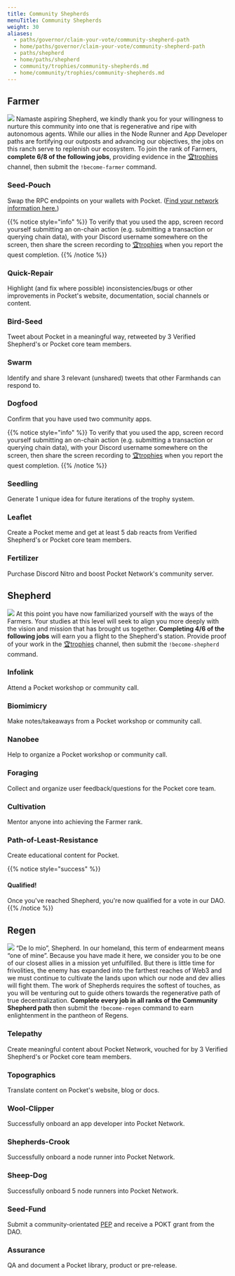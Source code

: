 ```yaml
---
title: Community Shepherds
menuTitle: Community Shepherds
weight: 30
aliases:
  - paths/governor/claim-your-vote/community-shepherd-path
  - home/paths/governor/claim-your-vote/community-shepherd-path
  - paths/shepherd
  - home/paths/shepherd
  - community/trophies/community-shepherds.md
  - home/community/trophies/community-shepherds.md
---
```



## Farmer

![](/images/community-banner1.png)
Namaste aspiring Shepherd, we kindly thank you for your willingness to nurture this community into one that is regenerative and ripe with autonomous agents. While our allies in the Node Runner and App Developer paths are fortifying our outposts and advancing our objectives, the jobs on this ranch serve to replenish our ecosystem. To join the rank of Farmers, **complete 6/8 of the following jobs**, providing evidence in the [🏆trophies](https://discord.com/channels/553741558869131266/763504639299289138) channel, then submit the `!become-farmer` command.

### Seed-Pouch

Swap the RPC endpoints on your wallets with Pocket. ([Find your network information here.](/use/public-rpc/))

{{% notice style="info" %}}
To verify that you used the app, screen record yourself submitting an on-chain action (e.g. submitting a transaction or querying chain data), with your Discord username somewhere on the screen, then share the screen recording to [🏆trophies](https://discord.com/channels/553741558869131266/763504639299289138) when you report the quest completion.
{{% /notice %}}

### Quick-Repair

Highlight (and fix where possible) inconsistencies/bugs or other improvements in Pocket's website, documentation, social channels or content.

### Bird-Seed

Tweet about Pocket in a meaningful way, retweeted by 3 Verified Shepherd's or Pocket core team members.

### Swarm

Identify and share 3 relevant (unshared) tweets that other Farmhands can respond to.

### Dogfood

Confirm that you have used two community apps.

{{% notice style="info" %}}
To verify that you used the app, screen record yourself submitting an on-chain action (e.g. submitting a transaction or querying chain data), with your Discord username somewhere on the screen, then share the screen recording to [🏆trophies](https://discord.com/channels/553741558869131266/763504639299289138) when you report the quest completion.
{{% /notice %}}

### Seedling

Generate 1 unique idea for future iterations of the trophy system.

### Leaflet

Create a Pocket meme and get at least 5 dab reacts from Verified Shepherd's or Pocket core team members.

### Fertilizer

Purchase Discord Nitro and boost Pocket Network's community server.

## Shepherd

![](/images/community-banner2.png)
At this point you have now familiarized yourself with the ways of the Farmers. Your studies at this level will seek to align you more deeply with the vision and mission that has brought us together. **Completing 4/6 of the following jobs** will earn you a flight to the Shepherd's station. Provide proof of your work in the [🏆trophies](https://discord.com/channels/553741558869131266/763504639299289138) channel, then submit the `!become-shepherd` command.

### Infolink

Attend a Pocket workshop or community call.

### Biomimicry

Make notes/takeaways from a Pocket workshop or community call.

### Nanobee

Help to organize a Pocket workshop or community call.

### Foraging

Collect and organize user feedback/questions for the Pocket core team.

### Cultivation

Mentor anyone into achieving the Farmer rank.

### Path-of-Least-Resistance

Create educational content for Pocket.

{{% notice style="success" %}}
#### Qualified!

Once you've reached Shepherd, you're now qualified for a vote in our DAO.
{{% /notice %}}

## Regen

![](/images/community-banner3.png)
“De lo mio”, Shepherd. In our homeland, this term of endearment means “one of mine”. Because you have made it here, we consider you to be one of our closest allies in a mission yet unfulfilled. But there is little time for frivolities, the enemy has expanded into the farthest reaches of Web3 and we must continue to cultivate the lands upon which our node and dev allies will fight them. The work of Shepherds requires the softest of touches, as you will be venturing out to guide others towards the regenerative path of true decentralization. **Complete every job in all ranks of the Community Shepherd path** then submit the `!become-regen` command to earn enlightenment in the pantheon of Regens.

### Telepathy

Create meaningful content about Pocket Network, vouched for by 3 Verified Shepherd's or Pocket core team members.

### Topographics

Translate content on Pocket's website, blog or docs.

### Wool-Clipper

Successfully onboard an app developer into Pocket Network.

### Shepherds-Crook

Successfully onboard a node runner into Pocket Network.

### Sheep-Dog

Successfully onboard 5 node runners into Pocket Network.

### Seed-Fund

Submit a community-orientated [PEP](/community/governance/proposals/) and receive a POKT grant from the DAO.

### Assurance

QA and document a Pocket library, product or pre-release.
